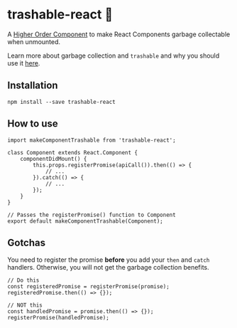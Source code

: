 # trashable-react :put_litter_in_its_place:

A [Higher Order Component](https://reactjs.org/docs/higher-order-components.html) to make React Components garbage collectable when unmounted.

Learn more about garbage collection and `trashable` and why you should use it [here](https://github.com/hjylewis/trashable).

## Installation

```
npm install --save trashable-react
```

## How to use

```
import makeComponentTrashable from 'trashable-react';

class Component extends React.Component {
    componentDidMount() {
        this.props.registerPromise(apiCall()).then(() => {
            // ...
        }).catch(() => {
            // ...
        });
    }
}

// Passes the registerPromise() function to Component
export default makeComponentTrashable(Component);
```

## Gotchas

You need to register the promise **before** you add your `then` and `catch` handlers. Otherwise, you will not get the garbage collection benefits.

```
// Do this
const registeredPromise = registerPromise(promise);
registeredPromise.then(() => {});

// NOT this
const handledPromise = promise.then(() => {});
registerPromise(handledPromise);
```

